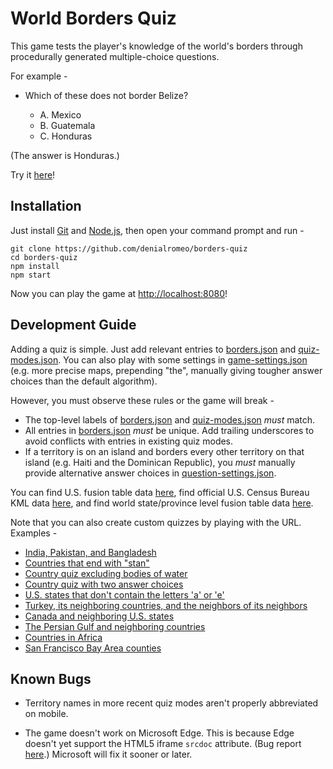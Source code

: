 # World Borders Quiz

This game tests the player's knowledge of the world's borders through procedurally generated multiple-choice questions.

For example -

* Which of these does not border Belize?

    * A. Mexico
    * B. Guatemala
    * C. Honduras

(The answer is Honduras.)

Try it [here](http://danielmoore.us/borders-quiz)!

## Installation

Just install [Git](https://git-scm.com/) and [Node.js](https://nodejs.org/en/), then open your command prompt and run -

```
git clone https://github.com/denialromeo/borders-quiz
cd borders-quiz
npm install
npm start
```

Now you can play the game at [http://localhost:8080](http://localhost:8080)!

## Development Guide

Adding a quiz is simple. Just add relevant entries to [borders.json](/borders-quiz/build-question/borders.json) and [quiz-modes.json](/borders-quiz/game/quiz-modes.json). You can also play with some settings in [game-settings.json](/borders-quiz/game/game-settings.json) (e.g. more precise maps, prepending "the", manually giving tougher answer choices than the default algorithm).

However, you must observe these rules or the game will break -

* The top-level labels of [borders.json](/borders-quiz/build-question/borders.json) and [quiz-modes.json](/borders-quiz/game/quiz-modes.json) *must* match.
* All entries in [borders.json](/borders-quiz/build-question/borders.json) *must* be unique. Add trailing underscores to avoid conflicts with entries in existing quiz modes.
* If a territory is on an island and borders every other territory on that island (e.g. Haiti and the Dominican Republic), you *must* manually provide alternative answer choices in [question-settings.json](/borders-quiz/build-question/question-settings.json).

You can find U.S. fusion table data [here](https://support.google.com/fusiontables/answer/1182141?hl=en), find official U.S. Census Bureau KML data [here](https://www.census.gov/geo/maps-data/data/tiger-cart-boundary.html), and find world state/province level fusion table data [here](https://fusiontables.google.com/DataSource?docid=1uK6JhwbCLeJWmTmoWTIKFOmdZuTxhfeT_Gy05QXy).

Note that you can also create custom quizzes by playing with the URL. Examples -

* [India, Pakistan, and Bangladesh](http://danielmoore.us/borders-quiz?custom=India|Pakistan|Bangladesh)
* [Countries that end with "stan"](http://danielmoore.us/borders-quiz?custom=stan$)
* [Country quiz excluding bodies of water](http://danielmoore.us/borders-quiz?custom=^(?!.*(Sea|Gulf|Bay|Strait|Lake|Channel)))
* [Country quiz with two answer choices](http://danielmoore.us/borders-quiz?num-choices=2)
* [U.S. states that don't contain the letters 'a' or 'e'](http://danielmoore.us/borders-quiz?usa-states&custom=%5E(?!.*[ae]))
* [Turkey, its neighboring countries, and the neighbors of its neighbors](http://danielmoore.us/borders-quiz?start=Turkey&depth=2)
* [Canada and neighboring U.S. states](http://danielmoore.us/borders-quiz?start=Canada_)
* [The Persian Gulf and neighboring countries](http://danielmoore.us/borders-quiz?start=Persian+Gulf)
* [Countries in Africa](http://danielmoore.us/borders-quiz?start=Guinea&depth=100&exclude-paths-through=Egypt;Morocco)
* [San Francisco Bay Area counties](http://danielmoore.us/borders-quiz?start=San+Francisco+Bay)

## Known Bugs

* Territory names in more recent quiz modes aren't properly abbreviated on mobile.

* The game doesn't work on Microsoft Edge. This is because Edge doesn't yet support the HTML5 iframe `srcdoc` attribute. (Bug report [here](https://developer.microsoft.com/en-us/microsoft-edge/platform/issues/12375527/).) Microsoft will fix it sooner or later.